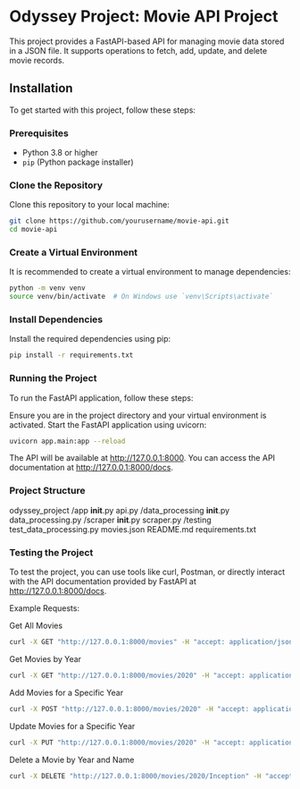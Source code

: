 # Odyssey Project: Movie API Project

This project provides a FastAPI-based API for managing movie data stored in a JSON file. It supports operations to fetch, add, update, and delete movie records.

## Installation

To get started with this project, follow these steps:

### Prerequisites

- Python 3.8 or higher
- `pip` (Python package installer)

### Clone the Repository

Clone this repository to your local machine:

```bash
git clone https://github.com/yourusername/movie-api.git
cd movie-api
```
### Create a Virtual Environment
It is recommended to create a virtual environment to manage dependencies:

```bash
python -m venv venv
source venv/bin/activate  # On Windows use `venv\Scripts\activate`
```
### Install Dependencies
Install the required dependencies using pip:

```bash
pip install -r requirements.txt
```
### Running the Project
To run the FastAPI application, follow these steps:

Ensure you are in the project directory and your virtual environment is activated.
Start the FastAPI application using uvicorn:
```bash
uvicorn app.main:app --reload
```
The API will be available at http://127.0.0.1:8000. You can access the API documentation at http://127.0.0.1:8000/docs.

### Project Structure
odyssey_project
    /app
        __init__.py
        api.py
    /data_processing
        __init__.py
        data_processing.py
    /scraper
        __init__.py
        scraper.py
    /testing
    test_data_processing.py
    movies.json
    README.md
    requirements.txt

### Testing the Project
To test the project, you can use tools like curl, Postman, or directly interact with the API documentation provided by FastAPI at http://127.0.0.1:8000/docs.

Example Requests:

Get All Movies
```bash
curl -X GET "http://127.0.0.1:8000/movies" -H "accept: application/json"
```
Get Movies by Year
```bash
curl -X GET "http://127.0.0.1:8000/movies/2020" -H "accept: application/json"
```
Add Movies for a Specific Year
```bash
curl -X POST "http://127.0.0.1:8000/movies/2020" -H "accept: application/json"
```
Update Movies for a Specific Year
```bash
curl -X PUT "http://127.0.0.1:8000/movies/2020" -H "accept: application/json"
```
Delete a Movie by Year and Name
```bash
curl -X DELETE "http://127.0.0.1:8000/movies/2020/Inception" -H "accept: application/json"
```